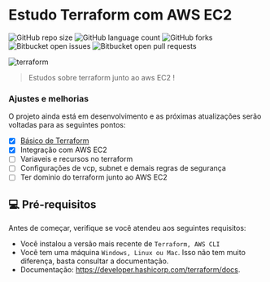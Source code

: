 # Estudo Terraform com AWS EC2

![GitHub repo size](https://img.shields.io/github/repo-size/iuricode/README-template?style=for-the-badge)
![GitHub language count](https://img.shields.io/github/languages/count/iuricode/README-template?style=for-the-badge)
![GitHub forks](https://img.shields.io/github/forks/iuricode/README-template?style=for-the-badge)
![Bitbucket open issues](https://img.shields.io/bitbucket/issues/iuricode/README-template?style=for-the-badge)
![Bitbucket open pull requests](https://img.shields.io/bitbucket/pr-raw/iuricode/README-template?style=for-the-badge)

![terraform](https://github.com/user-attachments/assets/49c8d87c-5fc8-40ab-ab1c-924da036f1cc)

> Estudos sobre terraform junto ao aws EC2 !

### Ajustes e melhorias

O projeto ainda está em desenvolvimento e as próximas atualizações serão voltadas para as seguintes pontos:

- [x] [Básico de Terraform](1_syntax.md)
- [x] Integração com AWS EC2
- [ ] Variaveis e recursos no terraform
- [ ] Configurações de vcp, subnet e demais regras de segurança 
- [ ] Ter dominio do terraform junto ao AWS EC2

## 💻 Pré-requisitos

Antes de começar, verifique se você atendeu aos seguintes requisitos:

- Você instalou a versão mais recente de `Terraform, AWS CLI`
- Você tem uma máquina `Windows, Linux ou Mac`. Isso não tem muito diferença, basta consultar a documentação.
- Documentação: https://developer.hashicorp.com/terraform/docs.


